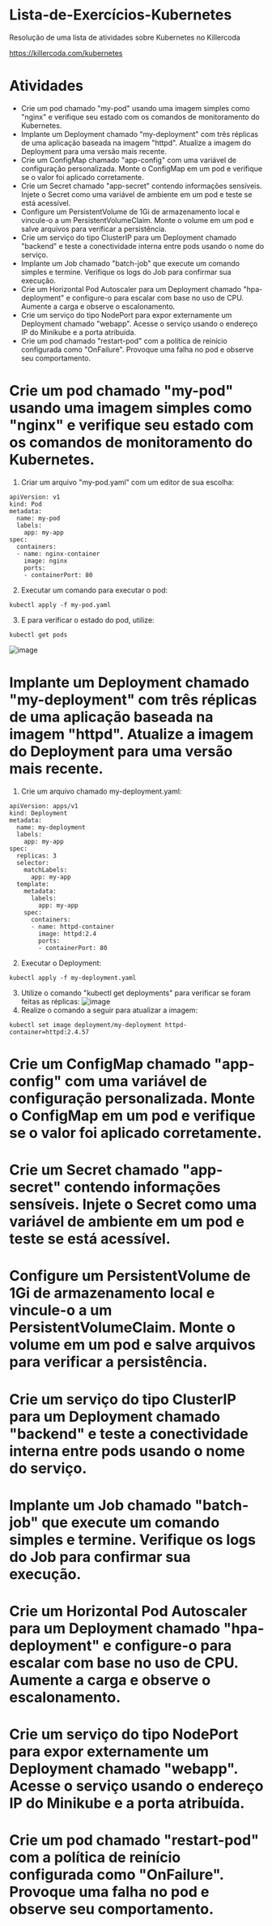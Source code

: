 # Lista-de-Exercícios-Kubernetes
Resolução de uma lista de atividades sobre Kubernetes no Killercoda

https://killercoda.com/kubernetes
# Atividades
* Crie um pod chamado "my-pod" usando uma imagem simples como "nginx" e verifique seu estado com os comandos de monitoramento do Kubernetes.
* Implante um Deployment chamado "my-deployment" com três réplicas de uma aplicação baseada na imagem "httpd". Atualize a imagem do Deployment para uma versão mais recente.
* Crie um ConfigMap chamado "app-config" com uma variável de configuração personalizada. Monte o ConfigMap em um pod e verifique se o valor foi aplicado corretamente.
* Crie um Secret chamado "app-secret" contendo informações sensíveis. Injete o Secret como uma variável de ambiente em um pod e teste se está acessível.
* Configure um PersistentVolume de 1Gi de armazenamento local e vincule-o a um PersistentVolumeClaim. Monte o volume em um pod e salve arquivos para verificar a persistência.
* Crie um serviço do tipo ClusterIP para um Deployment chamado "backend" e teste a conectividade interna entre pods usando o nome do serviço.
* Implante um Job chamado "batch-job" que execute um comando simples e termine. Verifique os logs do Job para confirmar sua execução.
* Crie um Horizontal Pod Autoscaler para um Deployment chamado "hpa-deployment" e configure-o para escalar com base no uso de CPU. Aumente a carga e observe o escalonamento.
* Crie um serviço do tipo NodePort para expor externamente um Deployment chamado "webapp". Acesse o serviço usando o endereço IP do Minikube e a porta atribuída.
* Crie um pod chamado "restart-pod" com a política de reinício configurada como "OnFailure". Provoque uma falha no pod e observe seu comportamento.

# Crie um pod chamado "my-pod" usando uma imagem simples como "nginx" e verifique seu estado com os comandos de monitoramento do Kubernetes.
1. Criar um arquivo "my-pod.yaml" com um editor de sua escolha:
```
apiVersion: v1
kind: Pod
metadata:
  name: my-pod
  labels:
    app: my-app
spec:
  containers:
  - name: nginx-container
    image: nginx
    ports:
    - containerPort: 80
```
2. Executar um comando para executar o pod:
```
kubectl apply -f my-pod.yaml
```
3. E para verificar o estado do pod, utilize:
```
kubectl get pods
```
![image](https://github.com/user-attachments/assets/1db3cb18-e38e-4cfb-8d0f-e2d709c64338)

# Implante um Deployment chamado "my-deployment" com três réplicas de uma aplicação baseada na imagem "httpd". Atualize a imagem do Deployment para uma versão mais recente.
1. Crie um arquivo chamado my-deployment.yaml:
```
apiVersion: apps/v1
kind: Deployment
metadata:
  name: my-deployment
  labels:
    app: my-app
spec:
  replicas: 3
  selector:
    matchLabels:
      app: my-app
  template:
    metadata:
      labels:
        app: my-app
    spec:
      containers:
      - name: httpd-container
        image: httpd:2.4
        ports:
        - containerPort: 80
```
2. Executar o Deployment:
````
kubectl apply -f my-deployment.yaml
````
3. Utilize o comando "kubectl get deployments" para verificar se foram feitas as réplicas:
![image](https://github.com/user-attachments/assets/274450a5-cb9f-4f95-ac21-7b05408db4ac)
4. Realize o comando a seguir para atualizar a imagem:
````
kubectl set image deployment/my-deployment httpd-container=httpd:2.4.57
````
# Crie um ConfigMap chamado "app-config" com uma variável de configuração personalizada. Monte o ConfigMap em um pod e verifique se o valor foi aplicado corretamente.

# Crie um Secret chamado "app-secret" contendo informações sensíveis. Injete o Secret como uma variável de ambiente em um pod e teste se está acessível.

# Configure um PersistentVolume de 1Gi de armazenamento local e vincule-o a um PersistentVolumeClaim. Monte o volume em um pod e salve arquivos para verificar a persistência.

# Crie um serviço do tipo ClusterIP para um Deployment chamado "backend" e teste a conectividade interna entre pods usando o nome do serviço.

# Implante um Job chamado "batch-job" que execute um comando simples e termine. Verifique os logs do Job para confirmar sua execução.

# Crie um Horizontal Pod Autoscaler para um Deployment chamado "hpa-deployment" e configure-o para escalar com base no uso de CPU. Aumente a carga e observe o escalonamento.

# Crie um serviço do tipo NodePort para expor externamente um Deployment chamado "webapp". Acesse o serviço usando o endereço IP do Minikube e a porta atribuída.

# Crie um pod chamado "restart-pod" com a política de reinício configurada como "OnFailure". Provoque uma falha no pod e observe seu comportamento.
